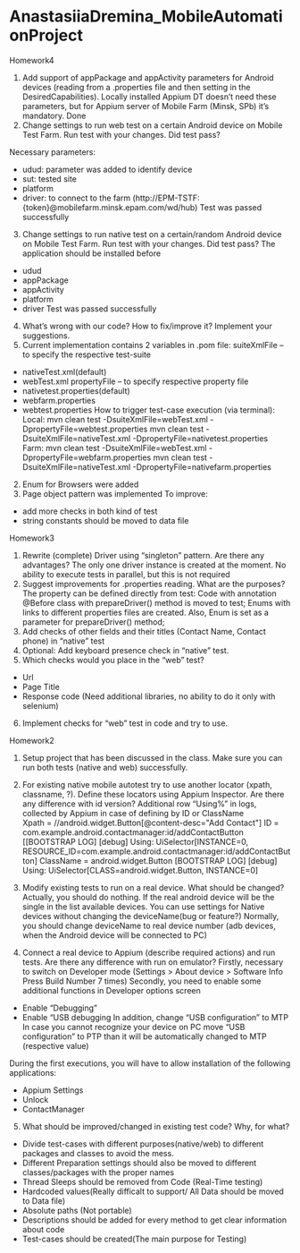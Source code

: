 # AnastasiiaDremina_MobileAutomationProject
Homework4
1.	Add support of appPackage and appActivity parameters for Android devices (reading from a .properties file and then setting in the DesiredCapabilities). Locally installed Appium DT doesn’t need these parameters, but for Appium server of Mobile Farm (Minsk, SPb) it’s mandatory.
Done
2.	Change settings to run web test on a certain Android device on Mobile Test Farm. Run test with your changes. Did test pass?

Necessary parameters:
- udud: parameter was added to identify device
- sut: tested site
- platform
- driver: to connect to the farm (http://EPM-TSTF:{token}@mobilefarm.minsk.epam.com/wd/hub)
Test was passed successfully
3.	Change settings to run native test on a certain/random Android device on Mobile Test Farm. Run test with your changes. Did test pass?
The application should be installed before
- udud
- appPackage
- appActivity
- platform
- driver
Test was passed successfully

4.	What’s wrong with our code? How to fix/improve it? Implement your suggestions.
1. Current implementation contains 2 variables in .pom file:
suiteXmlFile – to specify the  respective test-suite
-	nativeTest.xml(default)
-	webTest.xml
propertyFile – to specify respective property file
-	nativetest.properties(default)
-	webfarm.properties
-	webtest.properties
How to trigger test-case execution (via terminal):
Local:
mvn clean test -DsuiteXmlFile=webTest.xml -DpropertyFile=webtest.properties
mvn clean test -DsuiteXmlFile=nativeTest.xml -DpropertyFile=nativetest.properties
Farm:
mvn clean test -DsuiteXmlFile=webTest.xml -DpropertyFile=webfarm.properties
mvn clean test -DsuiteXmlFile=nativeTest.xml -DpropertyFile=nativefarm.properties
2. Enum for Browsers were added 
3. Page object pattern was implemented
To improve:
-	add more checks in both kind of test
- 	string constants should be moved to data file

Homework3
1.	Rewrite (complete) Driver using “singleton” pattern. Are there any advantages?
The only one driver instance is created at the moment.
No ability to execute tests in parallel, but this is not required
2.	Suggest improvements for .properties reading. What are the purposes?
	The property can be defined directly from test:
	Code with annotation @Before class  with prepareDriver() method is moved to test;
	Enums with links to different properties files are created.
	Also, Enum is set as a parameter for prepareDriver() method;
3.	Add checks of other fields and their titles (Contact Name, Contact phone) in “native” test
4.	Optional: Add keyboard presence check  in “native” test.
5.	Which checks would you place in the “web” test?
-	Url
-	Page Title
-	Response code (Need additional libraries, no ability to do it only with selenium)
6.	Implement checks for “web” test in code and try to use.

Homework2
1.	Setup project that has been discussed in the class. Make sure you can run both tests (native and web) successfully.
2.	For existing native mobile autotest try to use another locator (xpath, classname, ?). Define these locators using Appium Inspector. Are there any difference with id version?
Additional row “Using%” in logs, collected by Appium in case of defining by ID or ClassName	 
Xpath = //android.widget.Button[@content-desc="Add Contact"]
ID  = com.example.android.contactmanager:id/addContactButton
[[BOOTSTRAP LOG] [debug] Using: UiSelector[INSTANCE=0, RESOURCE_ID=com.example.android.contactmanager:id/addContactButton]
ClassName = android.widget.Button
[BOOTSTRAP LOG] [debug] Using: UiSelector[CLASS=android.widget.Button, INSTANCE=0]

3.	Modify existing tests to run on a real device. What should be changed? 
Actually, you should do nothing.
If the real android device will be the single in the list available devices.
You can use settings for Native devices without changing the deviceName(bug or feature?)
Normally, you should change deviceName to real device number (adb devices, when the Android device will be connected to PC)
4.	Connect a real device to Appium (describe required actions) and run tests. Are there any difference with run on emulator?
Firstly, necessary to switch on Developer mode (Settings > About device > Software Info Press Build Number 7 times)
Secondly, you need to enable some additional functions in Developer options screen
-	Enable “Debugging”
-	Enable “USB debugging
In addition, change “USB configuration” to MTP
In case you cannot recognize your device on PC move “USB configuration” to PTP
than it will be automatically changed to MTP (respective value)

During the first executions, you will have to allow installation of the following applications:
- Appium Settings
- Unlock
- ContactManager


5.	What should be improved/changed in existing test code? Why, for what?
-	Divide test-cases with different purposes(native/web) to different packages and classes to avoid the mess.
-	Different Preparation settings should also be moved to different classes/packages with the proper names
-	Thread Sleeps should be removed from Code (Real-Time testing)
-	Hardcoded values(Really difficalt to support/ All Data should be moved to Data file)
-	Absolute paths (Not portable)
-	Descriptions should be added  for every method to get clear information about code
-	Test-cases		 should be created(The main purpose for Testing)
